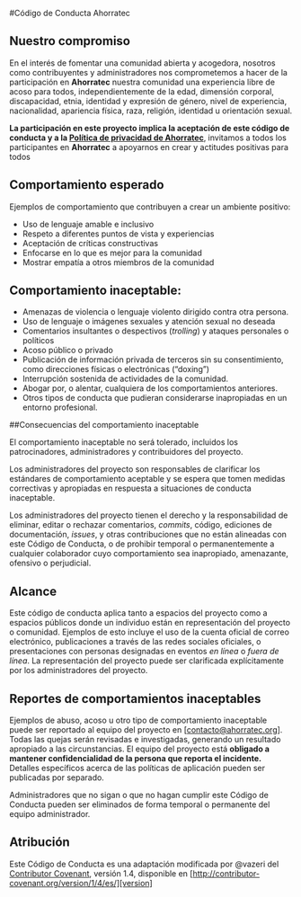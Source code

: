 
#Código de Conducta Ahorratec

## Nuestro compromiso

En el interés de fomentar una comunidad abierta y acogedora, nosotros como contribuyentes y administradores nos comprometemos a hacer de la participación en **Ahorratec** nuestra comunidad una experiencia libre de acoso para todos, independientemente de la edad, dimensión corporal, discapacidad, etnia, identidad y expresión de género, nivel de experiencia, nacionalidad, apariencia física, raza, religión, identidad u orientación sexual. 

**La participación en este proyecto implica la aceptación de este código de conducta y a la 
[Política de privacidad de Ahorratec]( https://www.ahorratec.org/pdf/privacidad.pdf)**, invitamos a todos los participantes en **Ahorratec** a apoyarnos en crear y actitudes positivas para todos 

## Comportamiento esperado

Ejemplos de comportamiento que contribuyen a crear un ambiente positivo:

* Uso de lenguaje amable e inclusivo
* Respeto a diferentes puntos de vista y experiencias
* Aceptación de críticas constructivas
* Enfocarse en lo que es mejor para la comunidad
* Mostrar empatía a otros miembros de la comunidad

## Comportamiento inaceptable:

* Amenazas de violencia o lenguaje violento dirigido contra otra persona.
* Uso de lenguaje o imágenes sexuales y atención sexual no deseada
* Comentarios insultantes o despectivos (*trolling*) y ataques personales o políticos
* Acoso público o privado
* Publicación de información privada de terceros sin su consentimiento, como direcciones físicas o electrónicas (“doxing”)
* Interrupción sostenida de actividades de la comunidad.
* Abogar por, o alentar, cualquiera de los comportamientos anteriores.
* Otros tipos de conducta que pudieran considerarse inapropiadas en un entorno profesional.

##Consecuencias del comportamiento inaceptable

El comportamiento inaceptable no será tolerado, incluidos los patrocinadores, administradores y contribuidores del proyecto.

Los administradores del proyecto son responsables de clarificar los estándares de comportamiento aceptable y se espera que tomen medidas correctivas y apropiadas en respuesta a situaciones de conducta inaceptable. 

Los administradores del proyecto tienen el derecho y la responsabilidad de eliminar, editar o rechazar comentarios, *commits*, código, ediciones de documentación, *issues*, y otras contribuciones que no están alineadas con este Código de Conducta, o de prohibir temporal o permanentemente a cualquier colaborador cuyo comportamiento sea inapropiado, amenazante, ofensivo o perjudicial.

## Alcance

Este código de conducta aplica tanto a espacios del proyecto como a espacios públicos donde un individuo están en representación del proyecto o comunidad. Ejemplos de esto incluye el uso de la cuenta oficial de correo electrónico, publicaciones a través de las redes sociales oficiales, o presentaciones con personas designadas en eventos *en línea* o *fuera de línea*. La representación del proyecto puede ser clarificada explícitamente por los administradores del proyecto.
 

## Reportes de comportamientos inaceptables

Ejemplos de abuso, acoso u otro tipo de comportamiento inaceptable puede ser reportado al equipo del proyecto en [contacto@ahorratec.org]. Todas las quejas serán revisadas e investigadas, generando un resultado apropiado a las circunstancias. El equipo del proyecto está **obligado a mantener confidencialidad de la persona que reporta el incidente.** Detalles específicos acerca de las políticas de aplicación pueden ser publicadas por separado.

Administradores que no sigan o que no hagan cumplir este Código de Conducta pueden ser eliminados de forma temporal o permanente del equipo administrador. 


## Atribución

Este Código de Conducta es una adaptación modificada por @vazeri del [Contributor Covenant][homepage], versión 1.4, disponible en [http://contributor-covenant.org/version/1/4/es/][version]

[homepage]: http://contributor-covenant.org
[version]: http://contributor-covenant.org/version/1/4/es/

